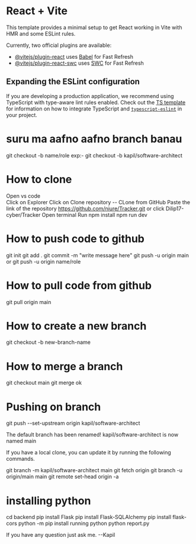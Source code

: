 # React + Vite

This template provides a minimal setup to get React working in Vite with HMR and some ESLint rules.

Currently, two official plugins are available:

- [@vitejs/plugin-react](https://github.com/vitejs/vite-plugin-react/blob/main/packages/plugin-react) uses [Babel](https://babeljs.io/) for Fast Refresh
- [@vitejs/plugin-react-swc](https://github.com/vitejs/vite-plugin-react/blob/main/packages/plugin-react-swc) uses [SWC](https://swc.rs/) for Fast Refresh

## Expanding the ESLint configuration

If you are developing a production application, we recommend using TypeScript with type-aware lint rules enabled. Check out the [TS template](https://github.com/vitejs/vite/tree/main/packages/create-vite/template-react-ts) for information on how to integrate TypeScript and [`typescript-eslint`](https://typescript-eslint.io) in your project.


# suru ma aafno aafno branch banau 
 git checkout -b name/role
exp:- git checkout -b kapil/software-architect

# How to clone 
Open vs code  
Click on Explorer
Click on Clone repository -- CLone from GitHub
Paste the link of the repository https://github.com/niure/Tracker.git or click Dilip17-cyber/Tracker
Open terminal 
Run npm install
npm run dev

# How to push code to github
git init
git add .
git commit -m "write message here"
git push -u origin main or git push -u origin name/role

# How to pull code from github
git pull origin main

# How to create a new branch
git checkout -b new-branch-name

# How to merge a branch
git checkout main
git merge 
ok

# Pushing on branch
 git push --set-upstream origin kapil/software-architect



The default branch has been renamed!
kapil/software-architect is now named main

If you have a local clone, you can update it by running the following commands.

git branch -m kapil/software-architect main
git fetch origin
git branch -u origin/main main
git remote set-head origin -a


# installing python
cd backend
pip install Flask
pip install Flask-SQLAlchemy
pip install flask-cors
python -m pip install
 running python
 python report.py

If you have any question just ask me.
 --Kapil
